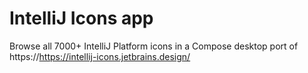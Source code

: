 # IntelliJ Icons app
Browse all 7000+ IntelliJ Platform icons in a Compose desktop port of https://https://intellij-icons.jetbrains.design/
